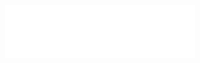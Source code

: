 ![Prazer, Tavinho!](https://raw.githubusercontent.com/otaviobizulli/otaviobizulli/main/prazertavinho.png)
